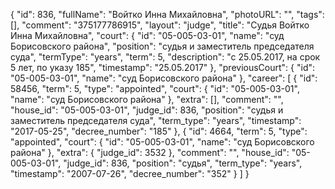 {
    "id": 836,
    "fullName": "Войтко Инна Михайловна",
    "photoURL": "",
    "tags": [],
    "comment": "375177786915",
    "layout": "judge",
    "title": "Судья Войтко Инна Михайловна",
    "court": {
        "id": "05-005-03-01",
        "name": "суд Борисовского района",
        "position": "судья и заместитель председателя суда",
        "termType": "years",
        "term": 5,
        "description": "c 25.05.2017, на срок 5 лет, по указу 185",
        "timestamp": "25.05.2017"
    },
    "previousCourt": {
        "id": "05-005-03-01",
        "name": "суд Борисовского района"
    },
    "career": [
        {
            "id": 58456,
            "term": 5,
            "type": "appointed",
            "court": {
                "id": "05-005-03-01",
                "name": "суд Борисовского района"
            },
            "extra": [],
            "comment": "",
            "house_id": "05-005-03-01",
            "judge_id": 836,
            "position": "судья и заместитель председателя суда",
            "term_type": "years",
            "timestamp": "2017-05-25",
            "decree_number": "185"
        },
        {
            "id": 4664,
            "term": 5,
            "type": "appointed",
            "court": {
                "id": "05-005-03-01",
                "name": "суд Борисовского района"
            },
            "extra": {
                "judge_id": 3532
            },
            "comment": "",
            "house_id": "05-005-03-01",
            "judge_id": 836,
            "position": "судья",
            "term_type": "years",
            "timestamp": "2007-07-26",
            "decree_number": "352"
        }
    ]
}